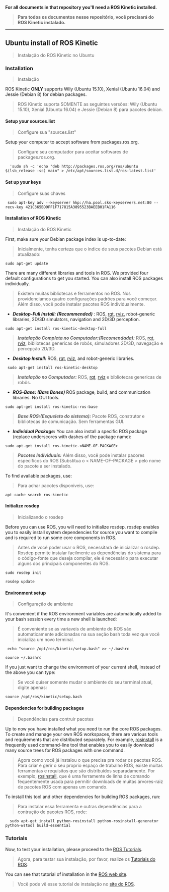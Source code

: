 **For all documents in that repository you'll need a ROS Kinetic installed.**
> **Para todos os documentos nesse repositório, você precisará do ROS Kinetic instalado.**
----
## Ubuntu install of ROS Kinetic
> Instalação do ROS Kinetic no Ubuntu

### Installation
> Instalação

ROS Kinetic  **ONLY**  supports Wily (Ubuntu 15.10), Xenial (Ubuntu 16.04) and Jessie (Debian 8) for debian packages.
> ROS Kinetic suporta SOMENTE as seguintes versões: Wily (Ubuntu 15.10), Xenial (Ubuntu 16.04) e Jessie (Debian 8) para pacotes debian.

#### Setup your sources.list
> Configure sua "sources.list"

Setup your computer to accept software from packages.ros.org.
> Configure seu computador para aceitar softwares de packages.ros.org.

```
  'sudo sh -c 'echo "deb http://packages.ros.org/ros/ubuntu $(lsb_release -sc) main" > /etc/apt/sources.list.d/ros-latest.list'
```
#### Set up your keys
> Configure suas chaves
```
 sudo apt-key adv --keyserver hkp://ha.pool.sks-keyservers.net:80 --recv-key 421C365BD9FF1F717815A3895523BAEEB01FA116
```    
#### Installation of ROS Kinetic
> Instalação do ROS Kinetic

First, make sure your Debian package index is up-to-date:
> Inicialmente, tenha certeza que o índice de seus pacotes Debian está atualizado: 
```
sudo apt-get update
 ``` 
There are many different libraries and tools in ROS. We provided four default configurations to get you started. You can also install ROS packages individually.
> Existem muitas bibliotecas e ferramentos no ROS. Nos providenciamos quatro configurações padrões para você começar. Além disso, você pode instalar pacotes ROS individualmente.

-   ***Desktop-Full Install: (Recommended)***  : ROS,  [rqt](http://wiki.ros.org/rqt),  [rviz](http://wiki.ros.org/rviz), robot-generic libraries, 2D/3D simulators, navigation and 2D/3D perception.

 `
sudo apt-get install ros-kinetic-desktop-full
`        

   > ***Instalação Completa no Computador:(Recomendada):*** ROS, [rqt](http://wiki.ros.org/rqt), [rviz](http://wiki.ros.org/rviz), bibliotecas genericas de robôs, simuladores 2D/3D, navegação e percepção 2D/3D.    
   
   - ***Desktop Install:*** ROS,  [rqt](http://wiki.ros.org/rqt),  [rviz](http://wiki.ros.org/rviz), and robot-generic libraries.
  
 ` sudo apt-get install ros-kinetic-desktop`
        
   > ***Instalação no Computador:*** ROS, [rqt](http://wiki.ros.org/rqt), [rviz](http://wiki.ros.org/rviz) e bibliotecas genericas de robôs.
        
    
 - ***ROS-Base: (Bare Bones)***  ROS package, build, and communication libraries. No GUI tools.
 
`sudo apt-get install ros-kinetic-ros-base`    
      
  > ***Base ROS:(Esqueleto do sistema):*** Pacote ROS, construtor e bibliotecas de comunicação. Sem ferramentas GUI.
    
  
  - ***Individual Package:***  You can also install a specific ROS package (replace underscores with dashes of the package name):
  
   `sudo apt-get install ros-kinetic-<NAME-OF-PACKAGE>`  
      
> ***Pacotes Individuais:*** Além disso, você pode instalar pacores especificos do ROS (Substitua o < NAME-OF-PACKAGE > pelo nome do pacote a ser instalado.
	

To find available packages, use:
> Para achar pacotes disponiveis, use:
	
`
	apt-cache search ros-kinetic
`

      
#### Initialize rosdep
> Inicializando o rosdep

Before you can use ROS, you will need to initialize  rosdep.  rosdep  enables you to easily install system dependencies for source you want to compile and is required to run some core components in ROS.
> Antes de você poder usar o ROS, necessitará de inicializar o rosdep. Rosdep permite instalar facilmente as dependências do sistema para o código-fonte que deseja compilar, ele é necessário para executar alguns dos principais componentes do ROS.

`
sudo rosdep init
`

`
rosdep update
`

#### Environment setup
> Configuração de ambiente
 
It's convenient if the ROS environment variables are automatically added to your bash session every time a new shell is launched:
> É conveniente se as variaveis de ambiente do ROS são automaticamente adicionadas na sua seção bash toda vez que você inicializa um novo terminal.

` 
echo "source /opt/ros/kinetic/setup.bash" >> ~/.bashrc
`

`
source ~/.bashrc
`

If you just want to change the environment of your current shell, instead of the above you can type:
>Se você quiser somente mudar o ambiente do seu terminal atual, digite apenas:

```
source /opt/ros/kinetic/setup.bash
```
#### Dependencies for building packages
> Dependências para contruir pacotes

Up to now you have installed what you need to run the core ROS packages. To create and manage your own ROS workspaces, there are various tools and requirements that are distributed separately. For example,  [rosinstall](http://wiki.ros.org/rosinstall)  is a frequently used command-line tool that enables you to easily download many source trees for ROS packages with one command.
> Agora como você já instalou o que precisa pra rodar os pacotes ROS. Para criar e gerir o seu proprio espaço de trabalho ROS, existe muitas ferramentas e requisitos que são distribuídos separadamente. Por exemplo,  [rosinstall](http://wiki.ros.org/rosinstall), que é uma ferramente de linha de comando fequentemente usada para permitir downloads de muitas árvores-raiz de pacotes ROS com apenas um comando.

To install this tool and other dependencies for building ROS packages, run:
> Para instalar essa ferramenta e outras dependências para a contrução de pacotes ROS, rode:

```
  sudo apt-get install python-rosinstall python-rosinstall-generator python-wstool build-essential
```
### Tutorials

Now, to test your installation, please proceed to the  [ROS Tutorials](http://wiki.ros.org/ROS/Tutorials).
> Agora, para testar sua instalação, por favor, realize os [Tutoriais do ROS](http://wiki.ros.org/ROS/Tutorials).


You can see that tutorial of installation in the [ROS web site](http://wiki.ros.org/kinetic/Installation/Ubuntu).
>Você pode vê esse tutorial de instalação no [site do ROS](http://wiki.ros.org/kinetic/Installation/Ubuntu).
